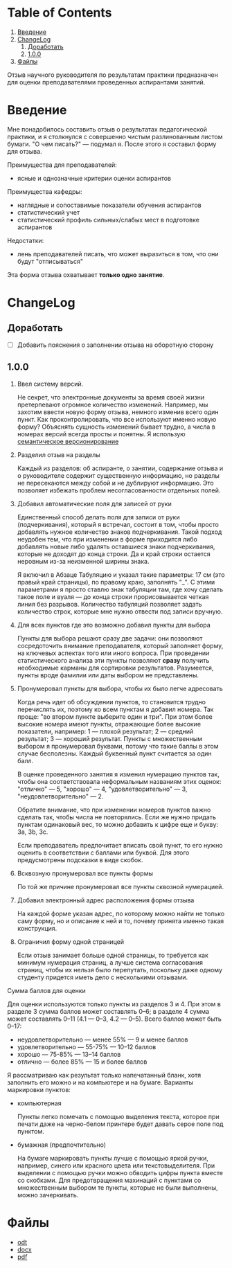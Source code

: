 
# Table of Contents

1.  [Введение](#intro)
2.  [ChangeLog](#changelog)
    1.  [Доработать](#issues)
    2.  [1.0.0](#v1.0.0)
3.  [Файлы](#files)

Отзыв научного руководителя по результатам практики предназначен для
оценки преподавателями проведенных аспирантами занятий.


<a id="intro"></a>

# Введение

Мне понадобилось составить отзыв о результатах педагогической
практики, и я столкнулся с совершенно чистым разлинованным листом
бумаги.  "О чем писать?" — подумал я.  После этого я составил форму
для отзыва.

Преимущества для преподавателей:

-   ясные и однозначные критерии оценки аспирантов

Преимущества кафедры:

-   наглядные и сопоставимые показатели обучения аспирантов
-   статистический учет
-   статистический профиль сильных/слабых мест в подготовке аспирантов

Недостатки:

-   лень преподавателей писать, что может выразиться в том, что они
    будут "отписываться"

Эта форма отзыва охватывает **только одно занятие**.


<a id="changelog"></a>

# ChangeLog


<a id="issues"></a>

## Доработать

-   [ ] Добавить пояснения о заполнении отзыва на оборотную сторону


<a id="v1.0.0"></a>

## 1.0.0

1.  Ввел систему версий.
    
    Не секрет, что электронные документы за время своей жизни
    претерпевают огромное количество изменений.  Например, мы захотим
    ввести новую форму отзыва, немного изменив всего один пункт.  Как
    проконтролировать, что все используют именно новую форму?
    Объяснять сущность изменений бывает трудно, а числа в номерах
    версий всегда просты и понятны.  Я использую [семантическое
    версионирование](<https://semver.org>)

2.  Разделил отзыв на разделы
    
    Каждый из разделов: об аспиранте, о занятии, содержание отзыва и о
    руководителе содержит существенную информацию, но разделы не
    пересекаются между собой и не дублируют информацию.  Это позволяет
    избежать проблем несогласованности отдельных полей.

3.  Добавил автоматические поля для записей от руки
    
    Единственный способ делать поля для записи от руки (подчеркивания),
    который я встречал, состоит в том, чтобы просто добавлять нужное
    количество знаков подчеркивания.  Такой подход неудобен тем, что
    при изменении в форме приходится либо добавлять новые либо удалять
    оставшиеся знаки подчеркивания, которые не доходят до конца
    строки.  Да и край строки остается неровным из-за неизменной ширины
    знака.
    
    Я включил в Абзаце Табуляцию и указал такие параметры: 17 см (это
    правый край страницы), по правому краю, заполнять "\_".  С этими
    параметрами я просто ставлю знак табуляции там, где хочу сделать
    такое поле и вуаля — до конца строки прорисовывается четкая линия
    без разрывов.  Количество табуляций позволяет задать количество
    строк, которые мне нужно отвести под записи вручную.

4.  Для всех пунктов где это возможно добавил пункты для выбора
    
    Пункты для выбора решают сразу две задачи: они позволяют
    сосредоточить внимание преподавателя, который заполняет форму, на
    ключевых аспектах того или иного вопроса.  При проведении
    статистического анализа эти пункты позволяют **сразу** получить
    необходимые карманы для сортировки результатов.  Разумеется, пункты
    вроде фамилии или даты выбором не представлены.

5.  Пронумеровал пункты для выбора, чтобы их было легче адресовать
    
    Когда речь идет об обсуждении пунктов, то становится трудно
    перечислять их, поэтому ко всем пунктам я добавил номера.  Так
    проще: "во втором пункте выберите один и три".  При этом более
    высокие номера имеют пункты, отражающие более высокие показатели,
    например: 1 — плохой результат; 2 — средний результат; 3 — хороший
    результат.  Пункты с множественным выбором я пронумеровал буквами,
    потому что такие баллы в этом случае бесполезны.  Каждый буквенный
    пункт считается за один балл.
    
    В оценке проведенного занятия я изменил нумерацию пунктов так,
    чтобы она соответствовала неформальным названиям этих оценок:
    "отлично" — 5, "хорошо" — 4, "удовлетворительно" — 3,
    "неудовлетворительно" — 2.
    
    Обратите внимание, что при изменении номеров пунктов важно сделать
    так, чтобы числа не повторялись.  Если же нужно придать пунктам
    одинаковый вес, то можно добавить к цифре еще и букву: 3a, 3b, 3c.
    
    Если преподаватель предпочитает вписать свой пункт, то его нужно
    оценить в соответствии с баллами или буквой.  Для этого
    предусмотрены подсказки в виде скобок.

6.  Всквозную пронумеровал все пункты формы
    
    По той же причине пронумеровал все пункты сквозной нумерацией.

7.  Добавил электронный адрес расположения формы отзыва
    
    На каждой форме указан адрес, по которому можно найти не только
    саму форму, но и описание к ней и то, почему принята именно такая
    конструкция.

8.  Ограничил форму одной страницей
    
    Если отзыв занимает больше одной страницы, то требуется как минимум
    нумерация страниц, а лучше система согласования страниц, чтобы их
    нельзя было перепутать, поскольку даже одному студенту придется
    иметь дело с несколькими отзывами.

Сумма баллов для оценки

Для оценки используются только пункты из разделов 3 и 4.  При этом в
разделе 3 сумма баллов может составлять 0–6; в разделе 4 сумма может
составлять 0–11 (4.1 — 0–3, 4.2 — 0–5).  Всего баллов может быть
0–17:

-   неудовлетворительно — менее 55% — 9 и менее баллов
-   удовлетворительно — 55-75% — 10–12 баллов
-   хорошо — 75-85% — 13–14 баллов
-   отлично — более 85% — 15 и более баллов

Я рассматриваю как результат только напечатанный бланк, хотя заполнить
его можно и на компьютере и на бумаге.  Варианты маркировки пунктов:

-   компьютерная
    
    Пункты легко помечать с помощью выделения текста, которое при печати
    даже на черно-белом принтере будет давать серое поле под пунктом.

-   бумажная (предпочтительно)
    
    На бумаге маркировать пункты лучше с помощью яркой ручки, например,
    синего или красного цвета или текстовыделителя.  При выделении с
    помощью ручки можно обводить цифры пункта вместе со скобками.  Для
    предотвращения махинаций с пунктами со множественным выбором те
    пункты, которые не были выполнены, можно зачеркивать.


<a id="files"></a>

# Файлы

-   [odt](ped-practice-review.odt)
-   [docx](ped-practice-review.docx)
-   [pdf](ped-practice-review.pdf)

